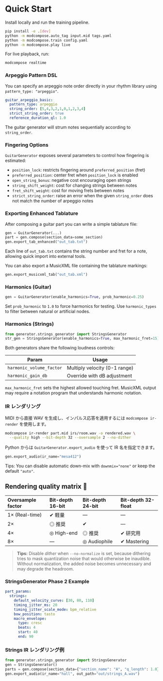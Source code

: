 # Quick Start

Install locally and run the training pipeline.

```bash
pip install -e .[dev]
python -m modcompose.auto_tag input.mid tags.yaml
python -m modcompose.train config.yaml
python -m modcompose.play live
```

For live playback, run:

```bash
modcompose realtime
```

### Arpeggio Pattern DSL

You can specify an arpeggio note order directly in your rhythm library using
`pattern_type: "arpeggio"`.

```yaml
guitar_arpeggio_basic:
  pattern_type: arpeggio
  string_order: [5,4,3,2,1,0,1,2,3,4]
  strict_string_order: true
  reference_duration_ql: 1.0
```

The guitar generator will strum notes sequentially according to
`string_order`.

### Fingering Options

`GuitarGenerator` exposes several parameters to control how fingering is
estimated:

- `position_lock`: restricts fingering around `preferred_position` (fret)
- `preferred_position`: center fret when `position_lock` is enabled
- `open_string_bonus`: negative cost encouraging open strings
- `string_shift_weight`: cost for changing strings between notes
- `fret_shift_weight`: cost for moving frets between notes
- `strict_string_order`: raise an error when the given `string_order` does not
  match the number of arpeggio notes

### Exporting Enhanced Tablature

After composing a guitar part you can write a simple tablature file:

```python
gen = GuitarGenerator(...)
part = gen.compose(section_data=some_section)
gen.export_tab_enhanced("out_tab.txt")
```

Each line of `out_tab.txt` contains the string number and fret for a note,
allowing quick import into external tools.

You can also export a MusicXML file containing the tablature markings:

```python
gen.export_musicxml_tab("out_tab.xml")
```

### Harmonics (Guitar)

```python
gen = GuitarGenerator(enable_harmonics=True, prob_harmonic=0.25)
```

Set ``prob_harmonic`` to ``1.0`` to force harmonics for testing.  Use
``harmonic_types`` to filter between natural or artificial nodes.

### Harmonics (Strings)

```python
from generator.strings_generator import StringsGenerator
str_gen = StringsGenerator(enable_harmonics=True, max_harmonic_fret=15)
```

Both generators share the following loudness controls:

| Param | Usage |
|-------|-------|
| ``harmonic_volume_factor`` | Multiply velocity (0-1 range) |
| ``harmonic_gain_db`` | Override with dB adjustment |

``max_harmonic_fret`` sets the highest allowed touching fret.  MusicXML output
may require a notation program that understands harmonic notation.

### IR レンダリング

MIDI から直接 WAV を生成し、インパルス応答を適用するには `modcompose ir-render` を使用します。

```bash
modcompose ir-render part.mid irs/room.wav -o rendered.wav \
  --quality high --bit-depth 32 --oversample 2 --no-dither
```

Python からは ``GuitarGenerator.export_audio`` を使って IR 名を指定できます。

```python
gen.export_audio(ir_name="mesa412")
```

Tips: You can disable automatic down-mix with `downmix="none"` or keep the
default `"auto"`.

## Rendering quality matrix 📝

| Oversample factor | Bit-depth 16-bit | Bit-depth 24-bit | Bit-depth 32-float |
| :-- | :-- | :-- | :-- |
| 1× (Real-time) | ✔ 軽量 | — | — |
| 2× | ◎ 推奨 | ✔ | — |
| 4× | ◎ High-end | ◎ 推奨 | ✔ 研究用 |
| 8× | — | ◎ Audiophile | ✔ Mastering |

> **Tips:** Disable *dither* when `--no-normalize` is set, because dithering tries to mask quantization noise that would otherwise be inaudible. Without normalization, the added noise becomes unnecessary and may degrade the headroom.

### StringsGenerator Phase 2 Example

```yaml
part_params:
  strings:
    default_velocity_curve: [30, 80, 110]
    timing_jitter_ms: 20
    timing_jitter_scale_mode: bpm_relative
    bow_position: tasto
    macro_envelope:
      type: cresc
      beats: 4
      start: 40
      end: 90
```

### Strings IR レンダリング例

```python
from generator.strings_generator import StringsGenerator
gen = StringsGenerator()
parts = gen.compose(section_data={"section_name": "A", "q_length": 1.0})
gen.export_audio(ir_name="hall", out_path="out/strings_A.wav")
```
